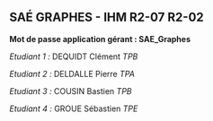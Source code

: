## SAÉ GRAPHES - IHM R2-07 R2-02

**Mot de passe application gérant : SAE_Graphes**

*Etudiant 1 :* DEQUIDT Clément *TPB*

*Etudiant 2 :* DELDALLE Pierre *TPA*

*Etudiant 3 :* COUSIN Bastien *TPB*

*Etudiant 4 :* GROUE Sébastien *TPE*


